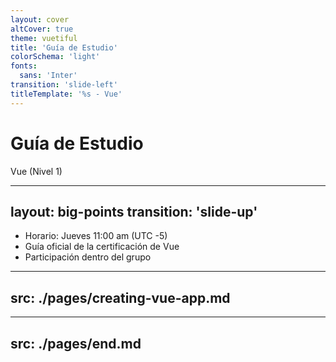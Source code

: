 ```yaml
---
layout: cover
altCover: true
theme: vuetiful
title: 'Guía de Estudio'
colorSchema: 'light'
fonts: 
  sans: 'Inter'
transition: 'slide-left'
titleTemplate: '%s - Vue'
---
```


# Guía de Estudio
Vue (Nivel 1)

---
layout: big-points
transition: 'slide-up'
---

- Horario: Jueves 11:00 am (UTC -5)
- Guía oficial de la certificación de Vue
- Participación dentro del grupo

---
src: ./pages/creating-vue-app.md
---

---
src: ./pages/end.md
---